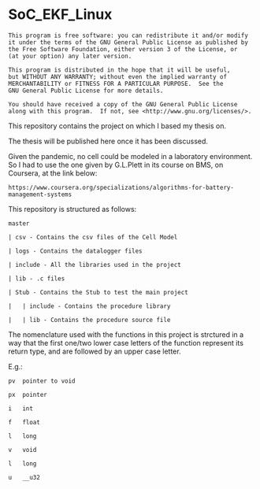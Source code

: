 # SoC_EKF_Linux

    This program is free software: you can redistribute it and/or modify
    it under the terms of the GNU General Public License as published by
    the Free Software Foundation, either version 3 of the License, or
    (at your option) any later version.

    This program is distributed in the hope that it will be useful,
    but WITHOUT ANY WARRANTY; without even the implied warranty of
    MERCHANTABILITY or FITNESS FOR A PARTICULAR PURPOSE.  See the
    GNU General Public License for more details.

    You should have received a copy of the GNU General Public License
    along with this program.  If not, see <http://www.gnu.org/licenses/>.
    
This repository contains the project on which I based my thesis on. 

The thesis will be published here once it has been discussed.
 
Given the pandemic, no cell could be modeled in a laboratory environment. So I had to use the one given by G.L.Plett in its course on BMS, on Coursera, at the link below:

	https://www.coursera.org/specializations/algorithms-for-battery-management-systems

This repository is structured as follows:

	master
	
	| csv - Contains the csv files of the Cell Model
	
	| logs - Contains the datalogger files
	
	| include - All the libraries used in the project

	| lib - .c files
	
	| Stub - Contains the Stub to test the main project

	|   | include - Contains the procedure library

	|   | lib - Contains the procedure source file


The nomenclature used with the functions in this project is strctured in a way that the first one/two lower case letters of the function represent its return type, and are followed by an upper case letter. 

E.g.:

    pv  pointer to void

    px  pointer

    i   int

    f   float

    l   long

    v   void

    l   long

    u   __u32
 